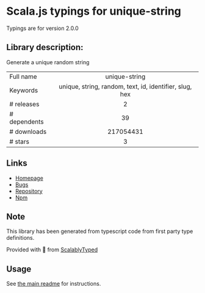 
# Scala.js typings for unique-string

Typings are for version 2.0.0

## Library description:
Generate a unique random string

|                    |                 |
| ------------------ | :-------------: |
| Full name          | unique-string |
| Keywords           | unique, string, random, text, id, identifier, slug, hex |
| # releases         | 2 |
| # dependents       | 39 |
| # downloads        | 217054431 |
| # stars            | 3 |

## Links
- [Homepage](https://github.com/sindresorhus/unique-string#readme)
- [Bugs](https://github.com/sindresorhus/unique-string/issues)
- [Repository](https://github.com/sindresorhus/unique-string)
- [Npm](https://www.npmjs.com/package/unique-string)
    


## Note
This library has been generated from typescript code from first party type definitions.

Provided with :purple_heart: from [ScalablyTyped](https://github.com/oyvindberg/ScalablyTyped)

## Usage
See [the main readme](../../readme.md) for instructions.


